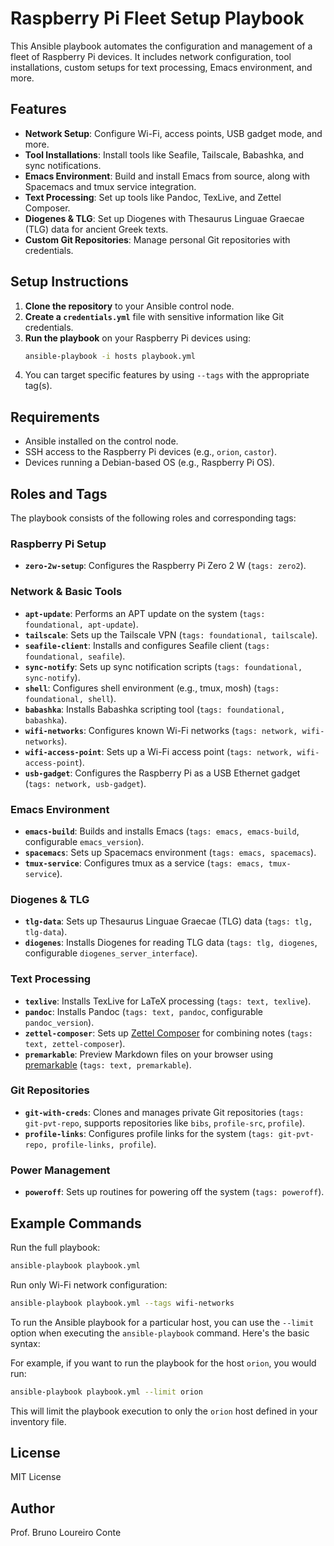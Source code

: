 # Raspberry Pi Fleet Setup Playbook

This Ansible playbook automates the configuration and management of a fleet of Raspberry Pi devices. It includes network configuration, tool installations, custom setups for text processing, Emacs environment, and more.

## Features

- **Network Setup**: Configure Wi-Fi, access points, USB gadget mode, and more.
- **Tool Installations**: Install tools like Seafile, Tailscale, Babashka, and sync notifications.
- **Emacs Environment**: Build and install Emacs from source, along with Spacemacs and tmux service integration.
- **Text Processing**: Set up tools like Pandoc, TexLive, and Zettel Composer.
- **Diogenes & TLG**: Set up Diogenes with Thesaurus Linguae Graecae (TLG) data for ancient Greek texts.
- **Custom Git Repositories**: Manage personal Git repositories with credentials.

## Setup Instructions

1. **Clone the repository** to your Ansible control node.
2. **Create a `credentials.yml`** file with sensitive information like Git credentials.
3. **Run the playbook** on your Raspberry Pi devices using:
   ```bash
   ansible-playbook -i hosts playbook.yml
   ```
4. You can target specific features by using `--tags` with the appropriate tag(s).

## Requirements

- Ansible installed on the control node.
- SSH access to the Raspberry Pi devices (e.g., `orion`, `castor`).
- Devices running a Debian-based OS (e.g., Raspberry Pi OS).

## Roles and Tags

The playbook consists of the following roles and corresponding tags:

### Raspberry Pi Setup
- **`zero-2w-setup`**: Configures the Raspberry Pi Zero 2 W (`tags: zero2`).

### Network & Basic Tools
- **`apt-update`**: Performs an APT update on the system (`tags: foundational, apt-update`).
- **`tailscale`**: Sets up the Tailscale VPN (`tags: foundational, tailscale`).
- **`seafile-client`**: Installs and configures Seafile client (`tags: foundational, seafile`).
- **`sync-notify`**: Sets up sync notification scripts (`tags: foundational, sync-notify`).
- **`shell`**: Configures shell environment (e.g., tmux, mosh) (`tags: foundational, shell`).
- **`babashka`**: Installs Babashka scripting tool (`tags: foundational, babashka`).
- **`wifi-networks`**: Configures known Wi-Fi networks (`tags: network, wifi-networks`).
- **`wifi-access-point`**: Sets up a Wi-Fi access point (`tags: network, wifi-access-point`).
- **`usb-gadget`**: Configures the Raspberry Pi as a USB Ethernet gadget (`tags: network, usb-gadget`).

### Emacs Environment
- **`emacs-build`**: Builds and installs Emacs (`tags: emacs, emacs-build`, configurable `emacs_version`).
- **`spacemacs`**: Sets up Spacemacs environment (`tags: emacs, spacemacs`).
- **`tmux-service`**: Configures tmux as a service (`tags: emacs, tmux-service`).

### Diogenes & TLG
- **`tlg-data`**: Sets up Thesaurus Linguae Graecae (TLG) data (`tags: tlg, tlg-data`).
- **`diogenes`**: Installs Diogenes for reading TLG data (`tags: tlg, diogenes`, configurable `diogenes_server_interface`).

### Text Processing
- **`texlive`**: Installs TexLive for LaTeX processing (`tags: text, texlive`).
- **`pandoc`**: Installs Pandoc (`tags: text, pandoc`, configurable `pandoc_version`).
- **`zettel-composer`**: Sets up [Zettel Composer](https://github.com/brunocbr/zettel-composer) for combining notes (`tags: text, zettel-composer`).
- **`premarkable`**: Preview Markdown files on your browser using [premarkable](https://github.com/brunocbr/premarkable) (`tags: text, premarkable`).

### Git Repositories
- **`git-with-creds`**: Clones and manages private Git repositories (`tags: git-pvt-repo`, supports repositories like `bibs`, `profile-src`, `profile`).
- **`profile-links`**: Configures profile links for the system (`tags: git-pvt-repo, profile-links, profile`).

### Power Management
- **`poweroff`**: Sets up routines for powering off the system (`tags: poweroff`).

## Example Commands

Run the full playbook:
```bash
ansible-playbook playbook.yml
```

Run only Wi-Fi network configuration:
```bash
ansible-playbook playbook.yml --tags wifi-networks
```

To run the Ansible playbook for a particular host, you can use the `--limit` option when executing the `ansible-playbook` command. Here's the basic syntax:

For example, if you want to run the playbook for the host `orion`, you would run:

```bash
ansible-playbook playbook.yml --limit orion
```

This will limit the playbook execution to only the `orion` host defined in your inventory file.

## License

MIT License

## Author

Prof. Bruno Loureiro Conte
